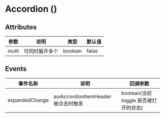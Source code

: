 # Accordion (<aui-accordion>)

## Attributes

| 参数  | 说明           | 类型    | 默认值 |
| ----- | -------------- | ------- | ------ |
| multi | 可同时展开多个 | boolean | false  |

## Events

| 事件名称       | 说明                                | 回调参数                              |
| -------------- | ----------------------------------- | ------------------------------------- |
| expandedChange | auiAccordionItemHeader 被点击时触发 | boolean(当前 toggle 是否被打开的状态) |
